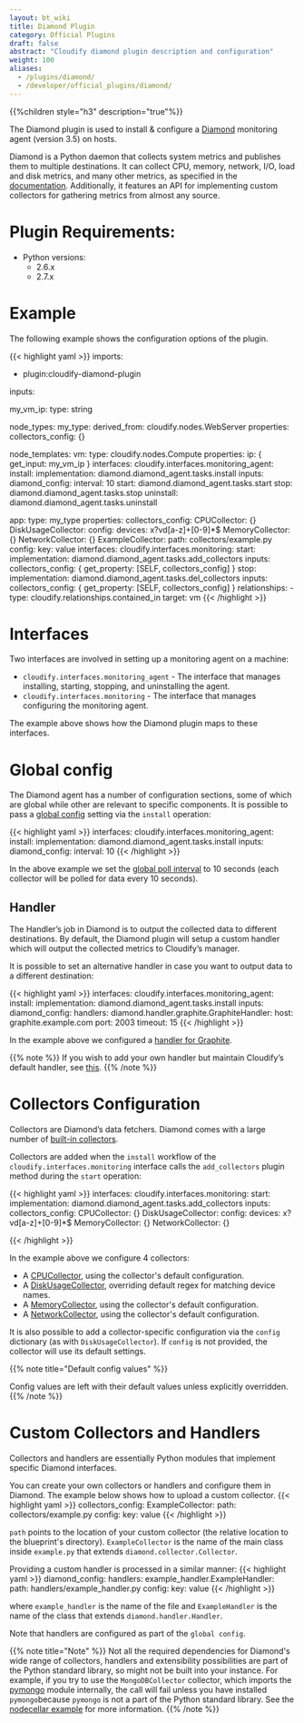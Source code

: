 ```yaml
---
layout: bt_wiki
title: Diamond Plugin
category: Official Plugins
draft: false
abstract: "Cloudify diamond plugin description and configuration"
weight: 100
aliases:
  - /plugins/diamond/
  - /developer/official_plugins/diamond/
---
```


{{%children style="h3" description="true"%}}

The Diamond plugin is used to install & configure a [Diamond](https://github.com/BrightcoveOS/Diamond) monitoring agent (version 3.5) on hosts.

Diamond is a Python daemon that collects system metrics and publishes them to multiple destinations. It can collect CPU, memory, network, I/O, load and disk metrics, and many other metrics, as specified in the [documentation](https://github.com/BrightcoveOS/Diamond/wiki/Collectors).
Additionally, it features an API for implementing custom collectors for gathering metrics from almost any source.


# Plugin Requirements:

* Python versions:
  * 2.6.x
  * 2.7.x


# Example

The following example shows the configuration options of the plugin.

{{< highlight  yaml  >}}
imports:

  - plugin:cloudify-diamond-plugin

inputs:

  my_vm_ip:
    type: string

node_types:
  my_type:
    derived_from: cloudify.nodes.WebServer
    properties:
      collectors_config: {}

node_templates:
  vm:
    type: cloudify.nodes.Compute
    properties:
      ip: { get_input: my_vm_ip }
    interfaces:
      cloudify.interfaces.monitoring_agent:
        install:
          implementation: diamond.diamond_agent.tasks.install
          inputs:
            diamond_config:
              interval: 10
        start: diamond.diamond_agent.tasks.start
        stop: diamond.diamond_agent.tasks.stop
        uninstall: diamond.diamond_agent.tasks.uninstall

  app:
    type: my_type
    properties:
      collectors_config:
        CPUCollector: {}
        DiskUsageCollector:
          config:
            devices: x?vd[a-z]+[0-9]*$
        MemoryCollector: {}
        NetworkCollector: {}
        ExampleCollector:
          path: collectors/example.py
          config:
              key: value
    interfaces:
      cloudify.interfaces.monitoring:
        start:
          implementation: diamond.diamond_agent.tasks.add_collectors
          inputs:
            collectors_config: { get_property: [SELF, collectors_config] }
        stop:
          implementation: diamond.diamond_agent.tasks.del_collectors
          inputs:
            collectors_config: { get_property: [SELF, collectors_config] }
    relationships:
      - type: cloudify.relationships.contained_in
        target: vm
{{< /highlight >}}

# Interfaces
Two interfaces are involved in setting up a monitoring agent on a machine:

* `cloudify.interfaces.monitoring_agent` - The interface that manages installing, starting, stopping, and uninstalling the agent.
* `cloudify.interfaces.monitoring` - The interface that manages configuring the monitoring agent.

The example above shows how the Diamond plugin maps to these interfaces.

# Global config
The Diamond agent has a number of configuration sections, some of which are global while other are relevant to specific components. It is possible to pass a [global config](https://github.com/BrightcoveOS/Diamond/blob/v3.5/conf/diamond.conf.example) setting via the `install` operation:


{{< highlight  yaml  >}}
interfaces:
  cloudify.interfaces.monitoring_agent:
    install:
      implementation: diamond.diamond_agent.tasks.install
      inputs:
        diamond_config:
          interval: 10
 {{< /highlight >}}

In the above example we set the [global poll interval](https://github.com/BrightcoveOS/Diamond/blob/v3.5/conf/diamond.conf.example#L176) to 10 seconds (each collector will be polled for data every 10 seconds).

## Handler
The Handler’s job in Diamond is to output the collected data to different destinations. By default, the Diamond plugin will setup a custom handler which will output the collected metrics to Cloudify’s manager.

It is possible to set an alternative handler in case you want to output data to a different destination:


{{< highlight  yaml  >}}
interfaces:
  cloudify.interfaces.monitoring_agent:
    install:
      implementation: diamond.diamond_agent.tasks.install
      inputs:
        diamond_config:
          handlers:
            diamond.handler.graphite.GraphiteHandler:
              host: graphite.example.com
              port: 2003
              timeout: 15
{{< /highlight >}}

In the example above we configured a [handler for Graphite](https://github.com/BrightcoveOS/Diamond/wiki/handler-GraphiteHandler).

{{% note %}}
If you wish to add your own handler but maintain Cloudify’s default handler, see [this](https://github.com/cloudify-cosmo/cloudify-diamond-plugin/blob/1.2/diamond_agent/tasks.py#L38).
{{% /note %}}

# Collectors Configuration

Collectors are Diamond’s data fetchers. Diamond comes with a large number of [built-in collectors](https://github.com/BrightcoveOS/Diamond/wiki/Collectors).

Collectors are added when the `install` workflow of the `cloudify.interfaces.monitoring` interface calls the `add_collectors` plugin method during the `start` operation:


{{< highlight  yaml  >}}
interfaces:
  cloudify.interfaces.monitoring:
    start:
      implementation: diamond.diamond_agent.tasks.add_collectors
      inputs:
        collectors_config:
          CPUCollector: {}
          DiskUsageCollector:
            config:
              devices: x?vd[a-z]+[0-9]*$
          MemoryCollector: {}
          NetworkCollector: {}

{{< /highlight >}}

In the example above we configure 4 collectors:

  - A [CPUCollector](https://github.com/BrightcoveOS/Diamond/wiki/collectors-CPUCollector), using the collector's default configuration.
  - A [DiskUsageCollector](https://github.com/BrightcoveOS/Diamond/wiki/collectors-DiskUsageCollector), overriding default regex for matching device names.
  - A [MemoryCollector](https://github.com/BrightcoveOS/Diamond/wiki/collectors-MemoryCollector), using the collector's default configuration.
  - A [NetworkCollector](https://github.com/BrightcoveOS/Diamond/wiki/collectors-NetworkCollector), using the collector's default configuration.

It is also possible to add a collector-specific configuration via the `config` dictionary (as with `DiskUsageCollector`). If `config` is not provided, the collector will use its default settings.

{{% note title="Default config values" %}}

Config values are left with their default values unless explicitly overridden.
{{% /note %}}

# Custom Collectors and Handlers
Collectors and handlers are essentially Python modules that implement specific Diamond interfaces.

You can create your own collectors or handlers and configure them in Diamond. The example below shows how to upload a custom collector.
{{< highlight  yaml  >}}
collectors_config:
  ExampleCollector:
    path: collectors/example.py
    config:
      key: value
{{< /highlight >}}

`path` points to the location of your custom collector (the relative location to the blueprint's directory). `ExampleCollector` is the name of the main class inside `example.py` that extends `diamond.collector.Collector`.

Providing a custom handler is processed in a similar manner:
{{< highlight  yaml  >}}
diamond_config:
  handlers:
    example_handler.ExampleHandler:
      path: handlers/example_handler.py
      config:
        key: value
{{< /highlight >}}

where `example_handler` is the name of the file and `ExampleHandler` is the name of the class that extends `diamond.handler.Handler`.

Note that handlers are configured as part of the `global config`.

{{% note title="Note" %}}
Not all the required dependencies for Diamond's wide range of collectors, handlers and extensibility possibilities are part of the Python standard library, so might not be built into your instance. For example, if you try to use the `MongoDBCollector` collector, which imports the [pymongo](http://api.mongodb.org/python/current/) module internally, the call will fail unless you have installed `pymongo`because `pymongo` is not a part of the Python standard library. See the [nodecellar example](https://github.com/cloudify-cosmo/cloudify-nodecellar-example) for more information.
{{% /note %}}
